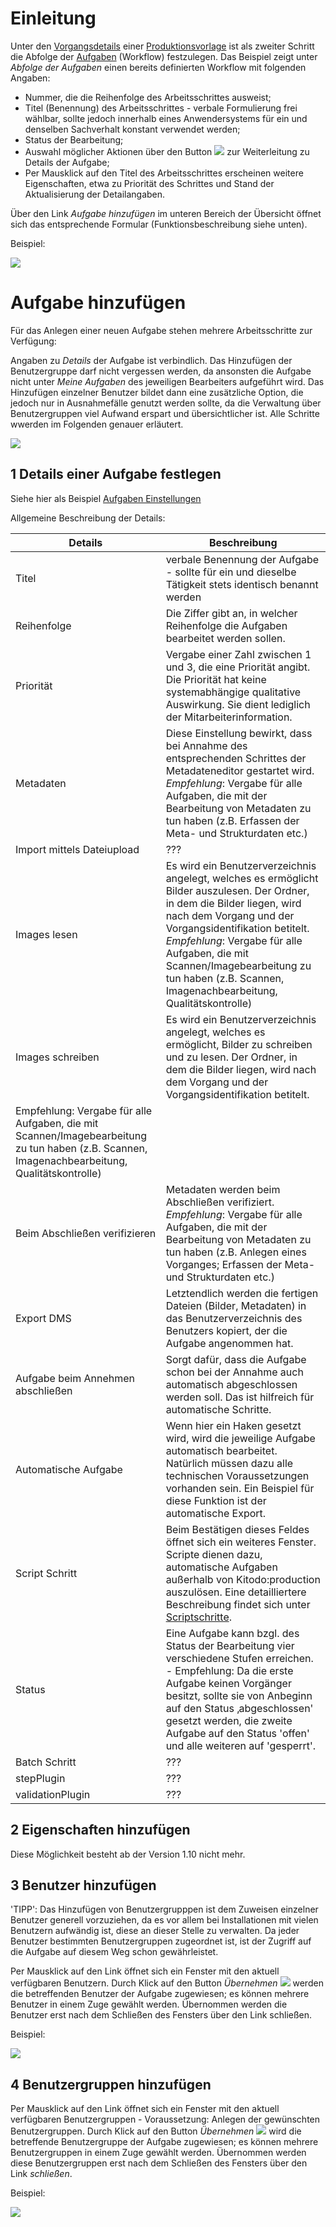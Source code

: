 # Einleitung

Unter den [Vorgangsdetails](https://github.com/kitodo/kitodo-production/wiki/Vorgangsdetails) einer [Produktionsvorlage](https://github.com/kitodo/kitodo-production/wiki/Vorgangsdetails) ist als zweiter Schritt die Abfolge der [Aufgaben](https://github.com/kitodo/kitodo-production/wiki/Aufgaben) (Workflow) festzulegen. Das Beispiel zeigt unter _Abfolge der Aufgaben_ einen bereits definierten Workflow mit folgenden Angaben:

* Nummer, die die Reihenfolge des Arbeitsschrittes ausweist;
* Titel (Benennung) des Arbeitsschrittes - verbale Formulierung frei wählbar, sollte jedoch innerhalb eines Anwendersystems für ein und denselben Sachverhalt konstant verwendet werden;
* Status der Bearbeitung;
* Auswahl möglicher Aktionen über den Button ![](images/Icon_Vorgang_bearbeiten.gif) zur Weiterleitung zu Details der Aufgabe;
* Per Mausklick auf den Titel des Arbeitsschrittes erscheinen weitere Eigenschaften, etwa zu Priorität des Schrittes und Stand der Aktualisierung der Detailangaben.

Über den Link _Aufgabe hinzufügen_ im unteren Bereich der Übersicht öffnet sich das entsprechende Formular (Funktionsbeschreibung siehe unten).


Beispiel:

![](images/Aufgaben1.jpg)


# Aufgabe hinzufügen

Für das Anlegen einer neuen Aufgabe stehen mehrere Arbeitsschritte zur Verfügung:

Angaben zu _Details_ der Aufgabe ist verbindlich. Das Hinzufügen der Benutzergruppe darf nicht vergessen werden, da ansonsten die Aufgabe nicht unter _Meine Aufgaben_ des jeweiligen Bearbeiters aufgeführt wird. Das Hinzufügen einzelner Benutzer bildet dann eine zusätzliche Option, die jedoch nur in Ausnahmefälle genutzt werden sollte, da die Verwaltung über Benutzergruppen viel Aufwand erspart und übersichtlicher ist. Alle Schritte wwerden im Folgenden genauer erläutert. 

![](images/Aufgaben2.jpg)

## 1 Details einer Aufgabe festlegen

Siehe hier als Beispiel [Aufgaben Einstellungen](https://github.com/kitodo/kitodo-production/wiki/Aufgaben-Einstellungen)

Allgemeine Beschreibung der Details:

| Details | Beschreibung |
| ------------- | ------------- |
| Titel | verbale Benennung der Aufgabe - sollte für ein und dieselbe Tätigkeit stets identisch benannt werden |
| Reihenfolge | Die Ziffer gibt an, in welcher Reihenfolge die Aufgaben bearbeitet werden sollen. |
| Priorität | Vergabe einer Zahl zwischen 1 und 3, die eine Priorität angibt. Die Priorität hat keine systemabhängige qualitative Auswirkung. Sie dient lediglich der Mitarbeiterinformation. |
| Metadaten | Diese Einstellung bewirkt, dass bei Annahme des entsprechenden Schrittes der Metadateneditor gestartet wird. _Empfehlung_: Vergabe für alle Aufgaben, die mit der Bearbeitung von Metadaten zu tun haben (z.B. Erfassen der Meta- und Strukturdaten etc.) |
| Import mittels Dateiupload | ??? |
| Images lesen | Es wird ein Benutzerverzeichnis angelegt, welches es ermöglicht Bilder auszulesen. Der Ordner, in dem die Bilder liegen, wird nach dem Vorgang und der Vorgangsidentifikation betitelt. _Empfehlung_: Vergabe für alle Aufgaben, die mit Scannen/Imagebearbeitung zu tun haben (z.B. Scannen, Imagenachbearbeitung, Qualitätskontrolle) |
| Images schreiben | Es wird ein Benutzerverzeichnis angelegt, welches es ermöglicht, Bilder zu schreiben und zu lesen. Der Ordner, in dem die Bilder liegen, wird nach dem Vorgang und der Vorgangsidentifikation betitelt.
Empfehlung: Vergabe für alle Aufgaben, die mit Scannen/Imagebearbeitung zu tun haben (z.B. Scannen, Imagenachbearbeitung, Qualitätskontrolle) |
| Beim Abschließen verifizieren | Metadaten werden beim Abschließen verifiziert. _Empfehlung_: Vergabe für alle Aufgaben, die mit der Bearbeitung von Metadaten zu tun haben (z.B. Anlegen eines Vorganges; Erfassen der Meta- und Strukturdaten etc.) |
| Export DMS | Letztendlich werden die fertigen Dateien (Bilder, Metadaten) in das Benutzerverzeichnis des Benutzers kopiert, der die Aufgabe angenommen hat. |
| Aufgabe beim Annehmen abschließen | Sorgt dafür, dass die Aufgabe schon bei der Annahme auch automatisch abgeschlossen werden soll. Das ist hilfreich für automatische Schritte. |
| Automatische Aufgabe | Wenn hier ein Haken gesetzt wird, wird die jeweilige Aufgabe automatisch bearbeitet. Natürlich müssen dazu alle technischen Voraussetzungen vorhanden sein. Ein Beispiel für diese Funktion ist der automatische Export. |
| Script Schritt | Beim Bestätigen dieses Feldes öffnet sich ein weiteres Fenster. Scripte dienen dazu, automatische Aufgaben außerhalb von Kitodo:production auszulösen. Eine detailliertere Beschreibung findet sich unter [Scriptschritte](https://github.com/kitodo/kitodo-production/wiki/Scriptschritte). |
| Status | Eine Aufgabe kann bzgl. des Status der Bearbeitung vier verschiedene Stufen erreichen. - Empfehlung: Da die erste Aufgabe keinen Vorgänger besitzt, sollte sie von Anbeginn auf den Status ‚abgeschlossen' gesetzt werden, die zweite Aufgabe auf den Status 'offen' und alle weiteren auf 'gesperrt'. |
| Batch Schritt | ??? |
| stepPlugin | ??? |
| validationPlugin | ??? |


## 2 Eigenschaften hinzufügen

Diese Möglichkeit besteht ab der Version 1.10 nicht mehr.

## 3 Benutzer hinzufügen

'TIPP': Das Hinzufügen von Benutzergrupppen ist dem Zuweisen einzelner Benutzer generell vorzuziehen, da es vor allem bei Installationen mit vielen Benutzern aufwändig ist, diese an dieser Stelle zu verwalten. Da jeder Benutzer bestimmten Benutzergruppen zugeordnet ist, ist der Zugriff auf die Aufgabe auf diesem Weg schon gewährleistet.

Per Mausklick auf den Link öffnet sich ein Fenster mit den aktuell verfügbaren Benutzern. Durch Klick auf den Button *Übernehmen* ![](images/Icon_Benutzergruppe_hinzufuegen.jpg) werden die betreffenden Benutzer der Aufgabe zugewiesen; es können mehrere Benutzer in einem Zuge gewählt werden. Übernommen werden die Benutzer erst nach dem Schließen des Fensters über den Link schließen.

Beispiel:

![](images/Aufgaben10.jpg) 

## 4 Benutzergruppen hinzufügen

Per Mausklick auf den Link öffnet sich ein Fenster mit den aktuell verfügbaren Benutzergruppen - Voraussetzung: Anlegen der gewünschten Benutzergruppen. Durch Klick auf den Button *Übernehmen* ![](images/Icon_Benutzergruppe_hinzufuegen.jpg) wird die betreffende Benutzergruppe der Aufgabe zugewiesen; es können mehrere Benutzergruppen in einem Zuge gewählt werden. Übernommen werden diese Benutzergruppen erst nach dem Schließen des Fensters über den Link *schließen*.

Beispiel:

![](images/Aufgaben5.jpg)
